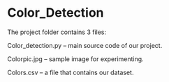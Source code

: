 # Color_Detection
The project folder contains 3 files:

Color_detection.py – main source code of our project.

Colorpic.jpg – sample image for experimenting.

Colors.csv – a file that contains our dataset.
